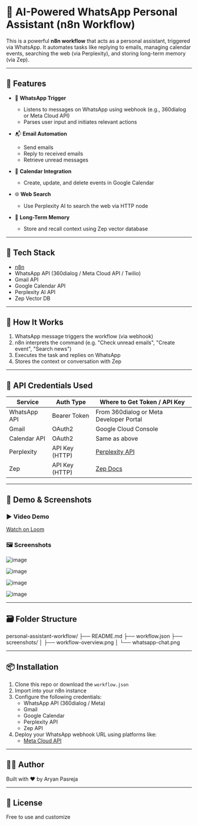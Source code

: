 # 🧠 AI-Powered WhatsApp Personal Assistant (n8n Workflow)

This is a powerful **n8n workflow** that acts as a personal assistant, triggered via WhatsApp. It automates tasks like replying to emails, managing calendar events, searching the web (via Perplexity), and storing long-term memory (via Zep).

---

## 📌 Features

- 💬 **WhatsApp Trigger**
  - Listens to messages on WhatsApp using webhook (e.g., 360dialog or Meta Cloud API)
  - Parses user input and initiates relevant actions

- 📬 **Email Automation**
  - Send emails
  - Reply to received emails
  - Retrieve unread messages

- 📅 **Calendar Integration**
  - Create, update, and delete events in Google Calendar

- 🌐 **Web Search**
  - Use Perplexity AI to search the web via HTTP node

- 🧠 **Long-Term Memory**
  - Store and recall context using Zep vector database

---

## 🧩 Tech Stack

- [n8n](https://n8n.io/)
- WhatsApp API (360dialog / Meta Cloud API / Twilio)
- Gmail API
- Google Calendar API
- Perplexity AI API
- Zep Vector DB

---

## 🚀 How It Works

1. WhatsApp message triggers the workflow (via webhook)
2. n8n interprets the command (e.g. "Check unread emails", "Create event", "Search news")
3. Executes the task and replies on WhatsApp
4. Stores the context or conversation with Zep

---

## 🔐 API Credentials Used

| Service       | Auth Type       | Where to Get Token / API Key                    |
|---------------|------------------|--------------------------------------------------|
| WhatsApp API  | Bearer Token     | From 360dialog or Meta Developer Portal         |
| Gmail         | OAuth2           | Google Cloud Console                            |
| Calendar API  | OAuth2           | Same as above                                   |
| Perplexity    | API Key (HTTP)   | [Perplexity API](https://docs.perplexity.ai)    |
| Zep           | API Key (HTTP)   | [Zep Docs](https://docs.getzep.com)             |

---

## 📸 Demo & Screenshots

### ▶️ **Video Demo**  
[Watch on Loom](https://loom.com/your-demo-link)

### 🖼️ **Screenshots**  
![image](https://github.com/user-attachments/assets/0c0b4754-bb6b-40e5-bff5-328db98f52e1)

![image](https://github.com/user-attachments/assets/b76208d7-902b-42b7-9d1d-8609d11805f9)

![image](https://github.com/user-attachments/assets/f9ce8140-c8ef-4997-ac82-c177009831dd)

![image](https://github.com/user-attachments/assets/2fd6ea47-405a-4701-be66-fa4c73b337da)


---

## 🗃️ Folder Structure

personal-assistant-workflow/
├── README.md
├── workflow.json
├── screenshots/
│ ├── workflow-overview.png
│ └── whatsapp-chat.png


---

## 📦 Installation

1. Clone this repo or download the `workflow.json`
2. Import into your n8n instance
3. Configure the following credentials:
   - WhatsApp API (360dialog / Meta)
   - Gmail
   - Google Calendar
   - Perplexity API
   - Zep API
4. Deploy your WhatsApp webhook URL using platforms like:
   - [Meta Cloud API](https://developers.facebook.com/docs/whatsapp/)

---

## 🙋‍♂️ Author

Built with ❤️ by Aryan Pasreja 

---

## 📣 License

Free to use and customize
